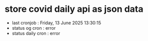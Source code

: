 # store covid daily api as json data

- last cronjob : Friday, 13 June 2025 13:30:15
- status og cron : error
- status daily cron : error
      
      